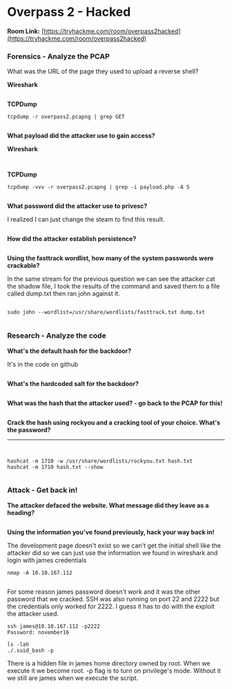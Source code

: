 # Overpass 2 - Hacked

**Room Link:** [https://tryhackme.com/room/overpass2hacked](https://tryhackme.com/room/overpass2hacked)



### Forensics - Analyze the PCAP

What was the URL of the page they used to upload a reverse shell?

**Wireshark**

<figure><img src="../../.gitbook/assets/image (16) (1).png" alt=""><figcaption></figcaption></figure>

**TCPDump**

```
tcpdump -r overpass2.pcapng | grep GET
```

<figure><img src="../../.gitbook/assets/image (41) (1).png" alt=""><figcaption></figcaption></figure>

**What payload did the attacker use to gain access?**

**Wireshark**

<figure><img src="../../.gitbook/assets/image (15) (2).png" alt=""><figcaption></figcaption></figure>

<figure><img src="../../.gitbook/assets/image (5) (2) (2).png" alt=""><figcaption></figcaption></figure>

**TCPDump**

```
tcpdump -vvv -r overpass2.pcapng | grep -i payload.php -A 5
```

<figure><img src="../../.gitbook/assets/image (7) (2) (1).png" alt=""><figcaption></figcaption></figure>



**What password did the attacker use to privesc?**

I realized I can just change the steam to find this result.

<figure><img src="../../.gitbook/assets/image (43) (1) (1).png" alt=""><figcaption></figcaption></figure>

**How did the attacker establish persistence?**

<figure><img src="../../.gitbook/assets/image (6) (4) (1).png" alt=""><figcaption></figcaption></figure>

**Using the fasttrack wordlist, how many of the system passwords were crackable?**

In the same stream for the previous question we can see the attacker cat the shadow file, I took the results of the command and saved them to a file called dump.txt then ran john against it.

<figure><img src="../../.gitbook/assets/image (42) (1).png" alt=""><figcaption></figcaption></figure>

```
sudo john --wordlist=/usr/share/wordlists/fasttrack.txt dump.txt
```

<figure><img src="../../.gitbook/assets/image (11) (2).png" alt=""><figcaption></figcaption></figure>

### Research - Analyze the code

**What's the default hash for the backdoor?**

It's in the code on github

<figure><img src="../../.gitbook/assets/image (3) (5).png" alt=""><figcaption></figcaption></figure>

**What's the hardcoded salt for the backdoor?**

<figure><img src="../../.gitbook/assets/image (9) (3).png" alt=""><figcaption></figcaption></figure>

**What was the hash that the attacker used? - go back to the PCAP for this!**

<figure><img src="../../.gitbook/assets/image (14) (3) (1).png" alt=""><figcaption></figcaption></figure>

**Crack the hash using rockyou and a cracking tool of your choice. What's the password?**

****

<figure><img src="../../.gitbook/assets/image (27) (2).png" alt=""><figcaption></figcaption></figure>

<figure><img src="../../.gitbook/assets/image (8) (3).png" alt=""><figcaption></figcaption></figure>

```
hashcat -m 1710 -w /usr/share/wordlists/rockyou.txt hash.txt
hashcat -m 1710 hash.txt --show
```

<figure><img src="../../.gitbook/assets/image (20) (1).png" alt=""><figcaption></figcaption></figure>



### Attack - Get back in!

**The attacker defaced the website. What message did they leave as a heading?**

<figure><img src="../../.gitbook/assets/image (1) (6).png" alt=""><figcaption></figcaption></figure>

**Using the information you've found previously, hack your way back in!**

The development page doesn't exist so we can't get the initial shell like the attacker did so we can just use the information we found in wireshark and login with james credentials

```
nmap -A 10.10.167.112
```

<figure><img src="../../.gitbook/assets/image (19) (3).png" alt=""><figcaption></figcaption></figure>



For some reason james password doesn't work and it was the other password that we cracked. SSH was also running on port 22 and 2222 but the credentials only worked for 2222. I guess it has to do with the exploit the attacker used.

```
ssh james@10.10.167.112 -p2222
Password: november16
```



```
ls -lah
./.suid_bash -p
```

There is a hidden file in james home directory owned by root. When we execute it we become root. -p flag is to turn on privilege's mode. Without it we still are james when we execute the script.

<figure><img src="../../.gitbook/assets/image (16) (4).png" alt=""><figcaption></figcaption></figure>

<figure><img src="../../.gitbook/assets/image (18) (3).png" alt=""><figcaption></figcaption></figure>
